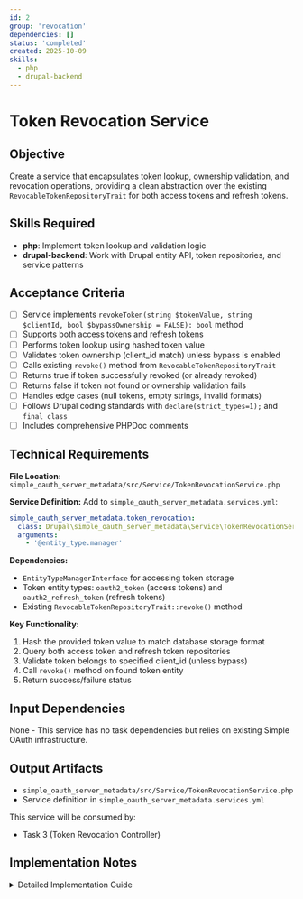 ```yaml
---
id: 2
group: 'revocation'
dependencies: []
status: 'completed'
created: 2025-10-09
skills:
  - php
  - drupal-backend
---
```


# Token Revocation Service

## Objective

Create a service that encapsulates token lookup, ownership validation, and revocation operations, providing a clean abstraction over the existing `RevocableTokenRepositoryTrait` for both access tokens and refresh tokens.

## Skills Required

- **php**: Implement token lookup and validation logic
- **drupal-backend**: Work with Drupal entity API, token repositories, and service patterns

## Acceptance Criteria

- [ ] Service implements `revokeToken(string $tokenValue, string $clientId, bool $bypassOwnership = FALSE): bool` method
- [ ] Supports both access tokens and refresh tokens
- [ ] Performs token lookup using hashed token value
- [ ] Validates token ownership (client_id match) unless bypass is enabled
- [ ] Calls existing `revoke()` method from `RevocableTokenRepositoryTrait`
- [ ] Returns true if token successfully revoked (or already revoked)
- [ ] Returns false if token not found or ownership validation fails
- [ ] Handles edge cases (null tokens, empty strings, invalid formats)
- [ ] Follows Drupal coding standards with `declare(strict_types=1);` and `final class`
- [ ] Includes comprehensive PHPDoc comments

## Technical Requirements

**File Location:** `simple_oauth_server_metadata/src/Service/TokenRevocationService.php`

**Service Definition:** Add to `simple_oauth_server_metadata.services.yml`:

```yaml
simple_oauth_server_metadata.token_revocation:
  class: Drupal\simple_oauth_server_metadata\Service\TokenRevocationService
  arguments:
    - '@entity_type.manager'
```

**Dependencies:**

- `EntityTypeManagerInterface` for accessing token storage
- Token entity types: `oauth2_token` (access tokens) and `oauth2_refresh_token` (refresh tokens)
- Existing `RevocableTokenRepositoryTrait::revoke()` method

**Key Functionality:**

1. Hash the provided token value to match database storage format
2. Query both access token and refresh token repositories
3. Validate token belongs to specified client_id (unless bypass)
4. Call `revoke()` method on found token entity
5. Return success/failure status

## Input Dependencies

None - This service has no task dependencies but relies on existing Simple OAuth infrastructure.

## Output Artifacts

- `simple_oauth_server_metadata/src/Service/TokenRevocationService.php`
- Service definition in `simple_oauth_server_metadata.services.yml`

This service will be consumed by:

- Task 3 (Token Revocation Controller)

## Implementation Notes

<details>
<summary>Detailed Implementation Guide</summary>

### Class Structure

```php
<?php

declare(strict_types=1);

namespace Drupal\simple_oauth_server_metadata\Service;

use Drupal\Core\Entity\EntityTypeManagerInterface;

/**
 * Service for revoking OAuth tokens.
 *
 * Provides token lookup, ownership validation, and revocation operations
 * for both access tokens and refresh tokens.
 */
final class TokenRevocationService {

  public function __construct(
    private readonly EntityTypeManagerInterface $entityTypeManager,
  ) {}

  /**
   * Revokes a token if valid and owned by the specified client.
   *
   * @param string $tokenValue
   *   The token value to revoke.
   * @param string $clientId
   *   The client ID that owns the token.
   * @param bool $bypassOwnership
   *   If TRUE, skip ownership validation (for admin bypass permission).
   *
   * @return bool
   *   TRUE if token was revoked, FALSE otherwise.
   */
  public function revokeToken(string $tokenValue, string $clientId, bool $bypassOwnership = FALSE): bool {
    // Implementation here
  }

  // Private helper methods
}
```

### Token Lookup Strategy

Tokens are stored hashed in the database. You need to:

1. Hash the incoming token value (same algorithm used during creation)
2. Search both access token and refresh token entity types
3. Return the first matching token found

```php
// Hash the token (check simple_oauth for exact hashing implementation)
// Likely uses password_hash or similar
$hashedValue = $this->hashTokenValue($tokenValue);

// Try access tokens first
$accessTokenStorage = $this->entityTypeManager->getStorage('oauth2_token');
$tokens = $accessTokenStorage->loadByProperties(['value' => $hashedValue]);

if (empty($tokens)) {
  // Try refresh tokens
  $refreshTokenStorage = $this->entityTypeManager->getStorage('oauth2_refresh_token');
  $tokens = $refreshTokenStorage->loadByProperties(['value' => $hashedValue]);
}
```

### Ownership Validation

Check if the token's client entity matches the provided client_id:

```php
if (!$bypassOwnership) {
  $tokenClient = $token->get('client')->entity;
  if (!$tokenClient || $tokenClient->uuid() !== $clientId) {
    // Client doesn't own this token
    return FALSE;
  }
}
```

**Note:** Verify whether client matching uses UUID, client_id field, or entity ID. Check existing Simple OAuth code for the correct approach.

### Revocation Execution

Tokens using `RevocableTokenRepositoryTrait` have a `revoke()` method:

```php
// Check if token is already revoked (idempotent operation)
if ($token->isRevoked()) {
  return TRUE; // Already revoked, report success
}

// Revoke the token
$token->revoke();
$token->save();
return TRUE;
```

### Edge Cases to Handle

1. **Empty token value:** Return false immediately
2. **Token not found:** Return true per RFC 7009 (don't reveal token existence)
3. **Already revoked token:** Return true (idempotent operation)
4. **Ownership mismatch:** Return false (unless bypass enabled)
5. **Invalid token format:** Return true (treat as non-existent)

### RFC 7009 Privacy Consideration

Per RFC 7009, the endpoint SHOULD respond with success even if the token doesn't exist or is invalid. This prevents token enumeration attacks. Therefore:

```php
// Token not found - still return TRUE to not reveal token existence
if (empty($tokens)) {
  return TRUE;
}
```

### Testing Considerations

Create test scenarios for:

- Valid access token revocation
- Valid refresh token revocation
- Token ownership validation
- Bypass ownership flag
- Already-revoked tokens
- Non-existent tokens
- Tokens owned by different clients

### Integration Notes

Check the actual Simple OAuth implementation for:

- Exact token hashing algorithm (may be in token repository or entity class)
- Client relationship field name on token entities
- Method names on token entities (`revoke()`, `isRevoked()`, etc.)

Refer to:

- `/var/www/html/web/modules/contrib/simple_oauth/src/Repositories/RevocableTokenRepositoryTrait.php:87-121`
- Token entity classes for field structure

</details>
